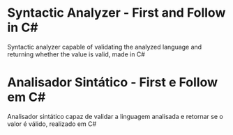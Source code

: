 # Syntactic Analyzer - First and Follow in C#
Syntactic analyzer capable of validating the analyzed language and returning whether the value is valid, made in C#

# Analisador Sintático - First e Follow em C#
Analisador sintático capaz de validar a linguagem analisada e retornar se o valor é válido, realizado em C#